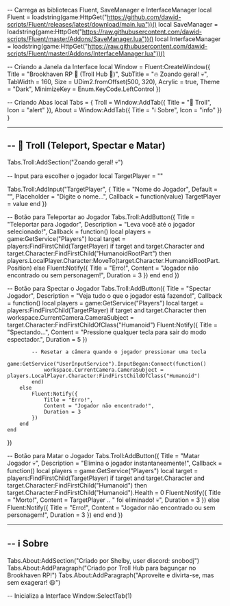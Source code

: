 -- Carrega as bibliotecas Fluent, SaveManager e InterfaceManager
local Fluent = loadstring(game:HttpGet("https://github.com/dawid-scripts/Fluent/releases/latest/download/main.lua"))()
local SaveManager = loadstring(game:HttpGet("https://raw.githubusercontent.com/dawid-scripts/Fluent/master/Addons/SaveManager.lua"))()
local InterfaceManager = loadstring(game:HttpGet("https://raw.githubusercontent.com/dawid-scripts/Fluent/master/Addons/InterfaceManager.lua"))()

-- Criando a Janela da Interface
local Window = Fluent:CreateWindow({
    Title = "Brookhaven RP 🏡 (Troll Hub 🤡)",
    SubTitle = "🔥 Zoando geral! 💀",
    TabWidth = 160,
    Size = UDim2.fromOffset(500, 320),
    Acrylic = true,
    Theme = "Dark",
    MinimizeKey = Enum.KeyCode.LeftControl
})

-- Criando Abas
local Tabs = {
    Troll = Window:AddTab({ Title = "🤡 Troll", Icon = "alert" }),
    About = Window:AddTab({ Title = "ℹ️ Sobre", Icon = "info" })
}

-----------------------------------------------------------
-- 🤡 Troll (Teleport, Spectar e Matar)
-----------------------------------------------------------
Tabs.Troll:AddSection("Zoando geral! 💀")

-- Input para escolher o jogador
local TargetPlayer = ""

Tabs.Troll:AddInput("TargetPlayer", {
    Title = "Nome do Jogador",
    Default = "",
    Placeholder = "Digite o nome...",
    Callback = function(value)
        TargetPlayer = value
    end
})

-- Botão para Teleportar ao Jogador
Tabs.Troll:AddButton({
    Title = "Teleportar para Jogador",
    Description = "Leva você até o jogador selecionado!",
    Callback = function()
        local players = game:GetService("Players")
        local target = players:FindFirstChild(TargetPlayer)
        if target and target.Character and target.Character:FindFirstChild("HumanoidRootPart") then
            players.LocalPlayer.Character:MoveTo(target.Character.HumanoidRootPart.Position)
        else
            Fluent:Notify({
                Title = "Erro!",
                Content = "Jogador não encontrado ou sem personagem!",
                Duration = 3
            })
        end
    end
})

-- Botão para Spectar o Jogador
Tabs.Troll:AddButton({
    Title = "Spectar Jogador",
    Description = "Veja tudo o que o jogador está fazendo!",
    Callback = function()
        local players = game:GetService("Players")
        local target = players:FindFirstChild(TargetPlayer)
        if target and target.Character then
            workspace.CurrentCamera.CameraSubject = target.Character:FindFirstChildOfClass("Humanoid")
            Fluent:Notify({
                Title = "Spectando...",
                Content = "Pressione qualquer tecla para sair do modo espectador.",
                Duration = 5
            })

            -- Resetar a câmera quando o jogador pressionar uma tecla
            game:GetService("UserInputService").InputBegan:Connect(function()
                workspace.CurrentCamera.CameraSubject = players.LocalPlayer.Character:FindFirstChildOfClass("Humanoid")
            end)
        else
            Fluent:Notify({
                Title = "Erro!",
                Content = "Jogador não encontrado!",
                Duration = 3
            })
        end
    end
})

-- Botão para Matar o Jogador
Tabs.Troll:AddButton({
    Title = "Matar Jogador 💀",
    Description = "Elimina o jogador instantaneamente!",
    Callback = function()
        local players = game:GetService("Players")
        local target = players:FindFirstChild(TargetPlayer)
        if target and target.Character and target.Character:FindFirstChild("Humanoid") then
            target.Character:FindFirstChild("Humanoid").Health = 0
            Fluent:Notify({
                Title = "Morto!",
                Content = TargetPlayer .. " foi eliminado! 💀",
                Duration = 3
            })
        else
            Fluent:Notify({
                Title = "Erro!",
                Content = "Jogador não encontrado ou sem personagem!",
                Duration = 3
            })
        end
    end
})

-----------------------------------------------------------
-- ℹ️ Sobre
-----------------------------------------------------------
Tabs.About:AddSection("Criado por Shelby, user discord: snobodj")
Tabs.About:AddParagraph("Criado por Troll Hub para bagunçar no Brookhaven RP!")
Tabs.About:AddParagraph("Aproveite e divirta-se, mas sem exagerar! 😆")

-- Inicializa a Interface
Window:SelectTab(1)

